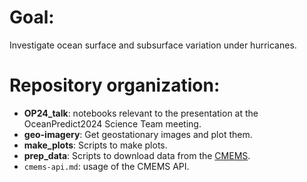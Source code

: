 # Goal:
Investigate ocean surface and subsurface variation under hurricanes.

# Repository organization:
- **OP24_talk**: notebooks relevant to the presentation at the OceanPredict2024 Science Team meeting.
- **geo-imagery**: Get geostationary images and plot them.
- **make_plots**: Scripts to make plots.
- **prep_data**: Scripts to download data from the [CMEMS](https://marine.copernicus.eu/).
- `cmems-api.md`: usage of the CMEMS API.
